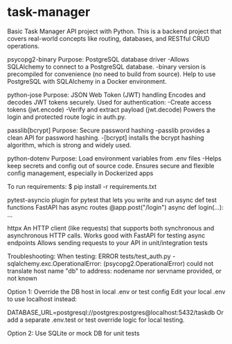# task-manager

Basic Task Manager API project with Python. This is a backend project that covers real-world concepts like routing, databases, and RESTful CRUD operations.

psycopg2-binary
Purpose: PostgreSQL database driver
-Allows SQLAlchemy to connect to a PostgreSQL database.
-binary version is precompiled for convenience (no need to build from source).
Help to use PostgreSQL with SQLAlchemy in a Docker environment.

python-jose
Purpose: JSON Web Token (JWT) handling
Encodes and decodes JWT tokens securely.
Used for authentication:
-Create access tokens (jwt.encode)
-Verify and extract payload (jwt.decode)
Powers the login and protected route logic in auth.py.

passlib[bcrypt]
Purpose: Secure password hashing
-passlib provides a clean API for password hashing. -[bcrypt] installs the bcrypt hashing algorithm, which is strong and widely used.

python-dotenv
Purpose: Load environment variables from .env files
-Helps keep secrets and config out of source code.
Ensures secure and flexible config management, especially in Dockerized apps

To run requirements:
$ pip install -r requirements.txt

pytest-asyncio
plugin for pytest that lets you write and run async def test functions
FastAPI has async routes
@app.post("/login")
async def login(...): ...

httpx
An HTTP client (like requests) that supports both synchronous and asynchronous HTTP calls.
Works good with FastAPI for testing async endpoints
Allows sending requests to your API in unit/integration tests

Troubleshooting:
When testing:
ERROR tests/test_auth.py - sqlalchemy.exc.OperationalError: (psycopg2.OperationalError) could not translate host name "db" to address: nodename nor servname provided, or not known

Option 1: Override the DB host in local .env or test config
Edit your local .env to use localhost instead:

DATABASE_URL=postgresql://postgres:postgres@localhost:5432/taskdb
Or add a separate .env.test or test override logic for local testing.

Option 2: Use SQLite or mock DB for unit tests

